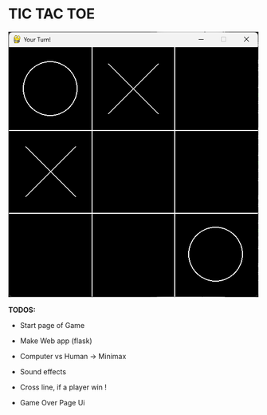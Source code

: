 # TIC TAC TOE

![screensshot](http://raw.githubusercontent.com/iamprasadraju/tic-tac-toe/refs/heads/main/screenshot.png)



**TODOS:**

- Start page of Game

- Make Web app (flask)

- Computer vs Human -> Minimax

- Sound effects

- Cross line, if a player win !

- Game Over Page Ui
